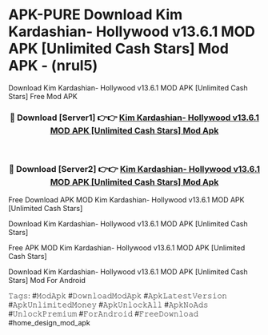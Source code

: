 # APK-PURE Download Kim Kardashian- Hollywood v13.6.1 MOD APK [Unlimited Cash Stars] Mod APK - (nrul5)
Download Kim Kardashian- Hollywood v13.6.1 MOD APK [Unlimited Cash Stars] Free Mod APK

<div align="center">
<h3>🔴 Download [Server1] 👉👉 <a href="https://apk-comot.site?title=Kim_Kardashian-_Hollywood_v13.6.1_MOD_APK_[Unlimited_Cash_Stars]">Kim Kardashian- Hollywood v13.6.1 MOD APK [Unlimited Cash Stars] Mod Apk</a></h3><br>

<h3>🔴 Download [Server2] 👉👉 <a href="https://apk-comot.site?title=Kim_Kardashian-_Hollywood_v13.6.1_MOD_APK_[Unlimited_Cash_Stars]">Kim Kardashian- Hollywood v13.6.1 MOD APK [Unlimited Cash Stars] Mod Apk</a></h3>
</div>


Free Download APK MOD Kim Kardashian- Hollywood v13.6.1 MOD APK [Unlimited Cash Stars]

Download Kim Kardashian- Hollywood v13.6.1 MOD APK [Unlimited Cash Stars] 

Free APK MOD Kim Kardashian- Hollywood v13.6.1 MOD APK [Unlimited Cash Stars] 

Download Kim Kardashian- Hollywood v13.6.1 MOD APK [Unlimited Cash Stars] Mod For Android

𝚃𝚊𝚐𝚜: #𝙼𝚘𝚍𝙰𝚙𝚔 #𝙳𝚘𝚠𝚗𝚕𝚘𝚊𝚍𝙼𝚘𝚍𝙰𝚙𝚔 #𝙰𝚙𝚔𝙻𝚊𝚝𝚎𝚜𝚝𝚅𝚎𝚛𝚜𝚒𝚘𝚗 #𝙰𝚙𝚔𝚄𝚗𝚕𝚒𝚖𝚒𝚝𝚎𝚍𝙼𝚘𝚗𝚎𝚢 #𝙰𝚙𝚔𝚄𝚗𝚕𝚘𝚌𝚔𝙰𝚕𝚕 #𝙰𝚙𝚔𝙽𝚘𝙰𝚍𝚜 #𝚄𝚗𝚕𝚘𝚌𝚔𝙿𝚛𝚎𝚖𝚒𝚞𝚖 #𝙵𝚘𝚛𝙰𝚗𝚍𝚛𝚘𝚒𝚍 #𝙵𝚛𝚎𝚎𝙳𝚘𝚠𝚗𝚕𝚘𝚊𝚍 #home_design_mod_apk